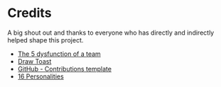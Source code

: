 # Credits
A big shout out and thanks to everyone who has directly and indirectly helped shape this project. 

* [The 5 dysfunction of a team](https://www.amazon.co.uk/Five-Dysfunctions-Team-Leadership-Lencioni/dp/0787960756/ref=asc_df_0787960756/?tag=googshopuk-21&linkCode=df0&hvadid=310737150369&hvpos=&hvnetw=g&hvrand=16234013471794083983&hvpone=&hvptwo=&hvqmt=&hvdev=c&hvdvcmdl=&hvlocint=&hvlocphy=1006907&hvtargid=pla-487653304767&psc=1&mcid=1c4d9eddeeed3c5da054f5e5af6f0f27) 
* [Draw Toast](https://www.tomwujec.com/draw-toast)
* [GitHub - Contributions template](https://github.com/jessesquires/.github/blob/main/CONTRIBUTING.md)
* [16 Personalities](https://www.16personalities.com/)